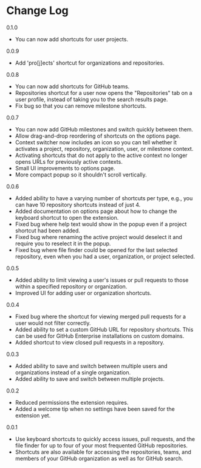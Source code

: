 # Change Log

0.1.0

- You can now add shortcuts for user projects.

0.0.9

- Add 'pro[j]ects' shortcut for organizations and repositories.

0.0.8

- You can now add shortcuts for GitHub teams.
- Repositories shortcut for a user now opens the "Repositories" tab on a user profile, instead of taking you to the search results page.
- Fix bug so that you can remove milestone shortcuts.

0.0.7

- You can now add GitHub milestones and switch quickly between them.
- Allow drag-and-drop reordering of shortcuts on the options page.
- Context switcher now includes an icon so you can tell whether it activates a project, repository, organization, user, or milestone context.
- Activating shortcuts that do not apply to the active context no longer opens URLs for previously active contexts.
- Small UI improvements to options page.
- More compact popup so it shouldn't scroll vertically.

0.0.6

- Added ability to have a varying number of shortcuts per type, e.g., you can have 10 repository shortcuts instead of just 4.
- Added documentation on options page about how to change the keyboard shortcut to open the extension.
- Fixed bug where help text would show in the popup even if a project shortcut had been added.
- Fixed bug where renaming the active project would deselect it and require you to reselect it in the popup.
- Fixed bug where file finder could be opened for the last selected repository, even when you had a user, organization, or project selected.

0.0.5

- Added ability to limit viewing a user's issues or pull requests to those within a specified repository or organization.
- Improved UI for adding user or organization shortcuts.

0.0.4

- Fixed bug where the shortcut for viewing merged pull requests for a user would not filter correctly.
- Added ability to set a custom GitHub URL for repository shortcuts. This can be used for GitHub Enterprise installations on custom domains.
- Added shortcut to view closed pull requests in a repository.

0.0.3

- Added ability to save and switch between multiple users and organizations instead of a single organization.
- Added ability to save and switch between multiple projects.

0.0.2

- Reduced permissions the extension requires.
- Added a welcome tip when no settings have been saved for the extension yet.

0.0.1

- Use keyboard shortcuts to quickly access issues, pull requests, and the file finder for up to four of your most frequented GitHub repositories.
- Shortcuts are also available for accessing the repositories, teams, and members of your GitHub organization as well as for GitHub search.

